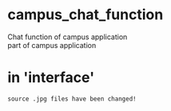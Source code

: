 # campus_chat_function
Chat function of campus application  
  part of campus application


# in 'interface'
    source .jpg files have been changed! 
